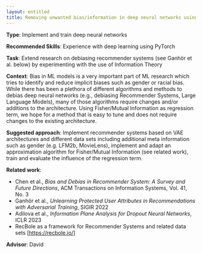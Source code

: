 ```yaml
---
layout: entitled
title: Removing unwanted bias/information in deep neural networks using Information Theory
---
```


**Type**: Implement and train deep neural networks

**Recommended Skills**: Experience with deep learning using PyTorch

**Task**: Extend research on debiasing recommender systems (see Ganhör et al. below) by experimenting with the use of Information Theory

**Context**: Bias in ML models is a very important part of ML research which tries to identify and reduce implicit biases such as gender or racial bias. While there has been a plethora of different algorithms and methods to debias deep neural networks (e.g., debiasing Recommender Systems, Large Language Models), many of those algorithms require changes and/or additions to the architecture. Using Fisher/Mutual Information as regression term, we hope for a method that is easy to tune and does not require changes to the existing architecture.

**Suggested approach**: Implement recommender systems based on VAE architectures and different data sets including additional meta information such as gender (e.g. LFM2b, MovieLens), implement and adapt an approximation algorithm for Fisher/Mutual Information (see related work), train and evaluate the influence of the regression term.

**Related work**:  
- Chen et al., _Bias and Debias in Recommender System: A Survey and Future Directions_, ACM Transactions on Information Systems, Vol. 41, No. 3
- Ganhör et al., _Unlearning Protected User Attributes in Recommendations with Adversarial Training_, SIGIR 2022
- Adilova et al., _Information Plane Analysis for Dropout Neural Networks_, ICLR 2023
- RecBole as a framework for Recommender Systems and related data sets [https://recbole.io/]

**Advisor**: David